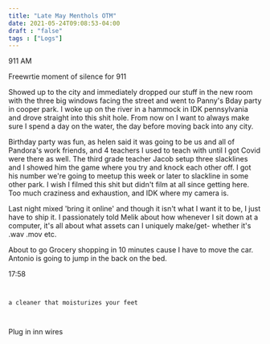 ```yaml
---
title: "Late May Menthols OTM"
date: 2021-05-24T09:08:53-04:00
draft : "false"
tags : ["Logs"]
---
```



<!--more-->

911 AM

Freewrtie moment of silence for 911

Showed up to the city and immediately dropped our stuff in the new room with the three big windows facing the street and went to Panny's Bday party in cooper park. I woke up on the river in a hammock in IDK pennsylvania and drove straight into this shit hole. From now on I want to always make sure I spend a day on the water, the day before moving back into any city.

Birthday party was fun, as helen said it was going to be us and all of Pandora's work friends, and 4 teachers I used to teach with until I got Covid were there as well. The third grade teacher Jacob setup three slacklines and I showed him the game where you try and knock each other off. I got his number we're going to meetup this week or later to slackline in some other park. I wish I filmed this shit but didn't film at all since getting here. Too much craziness and exhaustion, and IDK where my camera is.

Last night mixed 'bring it online' and though it isn't what I want it to be, I just have to ship it. I passionately told Melik about how whenever I sit down at a computer, it's all about what assets can I uniquely make/get- whether it's .wav .mov etc.

About to go Grocery shopping in 10 minutes cause I have to move the car. Antonio is going to jump in the back on the bed.

17:58
```


a cleaner that moisturizes your feet



```

Plug in inn wires



<!--

| Dailies        | Questions           | Answers  |
| ------------- |:-------------:| -----:|
| Read()      | *What did you read?* | X |
| Write()      | *What did you write?*      |   X |
| Create() | *What did you make?*      |    X |
| Exercise() | *Dance workout (or otherwise?)*      |    X |
| Audio() | *You recorded what:*      |    X |
| Video() | *You filmed what:*      |    X |
| Finish() | *You bounced what track:*      |    X |
| Live() | *You sang what live:*      |    X |
| Finish2() | *You made what visuals*      |    X |
| Phone() | *You called who:*      |    X |
| Share() | *Uploaded what to archive:*      |    X |
| PBD() | *You did what for PBD?*      |    X |
| Web() | *You did what to POLIW.AT?*      |    X |
| Love&Legacy() | *You did what for friends/fam?*      |    X |
| God() | *You're grateful for what?*      |    X |
<sub>v1.0</sub>

 -->
